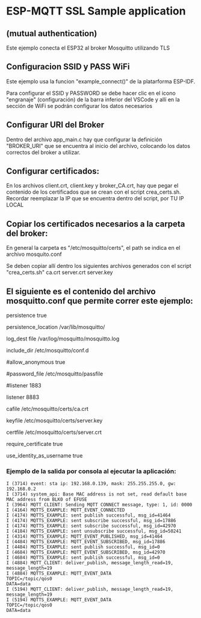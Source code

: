 # ESP-MQTT SSL Sample application 
## (mutual authentication)

Este ejemplo conecta el ESP32 al broker Mosquitto utilizando TLS



## Configuracion SSID y PASS WiFi

Este ejemplo usa la funcion "example_connect()" de la platarforma ESP-IDF.

Para configurar el SSID y PASSWORD se debe hacer clic en el icono "engranaje" (configuración)
de la barra inferior del VSCode y allí en la sección de WiFi se podrán configurar los datos
necesarios



## Configurar URI del Broker

Dentro del archivo app_main.c hay que configurar la definición "BROKER_URI" que se encuentra
al inicio del archivo, colocando los datos correctos del broker a utilizar.



## Configurar certificados:

En los archivos client.crt, client.key y broker_CA.crt, hay que pegar el contenido
de los certificados que se crean con el script crea_certs.sh.
Recordar reemplazar la IP que se encuentra dentro del script, por TU IP LOCAL



## Copiar los certificados necesarios a la carpeta del broker:

En general la carpeta es "/etc/mosquitto/certs", el path se indica en el archivo mosquito.conf

Se deben copiar allí dentro los siguientes archivos generados con el script "crea_certs.sh"
ca.crt
server.crt
server.key



## El siguiente es el contenido del archivo mosquitto.conf que permite correr este ejemplo:

persistence true

persistence_location /var/lib/mosquitto/

log_dest file /var/log/mosquitto/mosquitto.log

include_dir /etc/mosquitto/conf.d

#allow_anonymous true

#password_file /etc/mosquitto/passfile

#listener 1883

listener 8883

cafile /etc/mosquitto/certs/ca.crt

keyfile /etc/mosquitto/certs/server.key

certfile /etc/mosquitto/certs/server.crt

require_certificate true

use_identity_as_username true




### Ejemplo de la salida por consola al ejecutar la aplicación:

```
I (3714) event: sta ip: 192.168.0.139, mask: 255.255.255.0, gw: 192.168.0.2
I (3714) system_api: Base MAC address is not set, read default base MAC address from BLK0 of EFUSE
I (3964) MQTT_CLIENT: Sending MQTT CONNECT message, type: 1, id: 0000
I (4164) MQTTS_EXAMPLE: MQTT_EVENT_CONNECTED
I (4174) MQTTS_EXAMPLE: sent publish successful, msg_id=41464
I (4174) MQTTS_EXAMPLE: sent subscribe successful, msg_id=17886
I (4174) MQTTS_EXAMPLE: sent subscribe successful, msg_id=42970
I (4184) MQTTS_EXAMPLE: sent unsubscribe successful, msg_id=50241
I (4314) MQTTS_EXAMPLE: MQTT_EVENT_PUBLISHED, msg_id=41464
I (4484) MQTTS_EXAMPLE: MQTT_EVENT_SUBSCRIBED, msg_id=17886
I (4484) MQTTS_EXAMPLE: sent publish successful, msg_id=0
I (4684) MQTTS_EXAMPLE: MQTT_EVENT_SUBSCRIBED, msg_id=42970
I (4684) MQTTS_EXAMPLE: sent publish successful, msg_id=0
I (4884) MQTT_CLIENT: deliver_publish, message_length_read=19, message_length=19
I (4884) MQTTS_EXAMPLE: MQTT_EVENT_DATA
TOPIC=/topic/qos0
DATA=data
I (5194) MQTT_CLIENT: deliver_publish, message_length_read=19, message_length=19
I (5194) MQTTS_EXAMPLE: MQTT_EVENT_DATA
TOPIC=/topic/qos0
DATA=data
```

